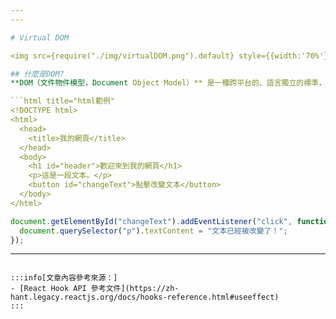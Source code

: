 ```yaml
---
---

# Virtual DOM

<img src={require("./img/virtualDOM.png").default} style={{width:'70%'}} />

## 什麼是DOM?
**DOM（文件物件模型，Document Object Model）** 是一種跨平台的、語言獨立的標準，用於表示和與 HTML 、 XML 和 SVG 文件互動。當瀏覽器加載一個網頁時，首先會解析 HTML 代碼，根據 HTML 標籤和文本建立一個 node tree（節點樹），這個 tree structure（樹狀結構）正是 DOM，它允許 CSS 來設定樣式與 JavaScript 讀取和修改網頁的結構和內容。

```html title="html範例"
<!DOCTYPE html>
<html>
  <head>
    <title>我的網頁</title>
  </head>
  <body>
    <h1 id="header">歡迎來到我的網頁</h1>
    <p>這是一段文本。</p>
    <button id="changeText">點擊改變文本</button>
  </body>
</html>
```

```js title="可以使用 JavaScript 和 DOM API 來動態地與這些元素互動"
document.getElementById("changeText").addEventListener("click", function() {
  document.querySelector("p").textContent = "文本已經被改變了！";
});
```

---
```

:::info[文章內容參考來源：]
- [React Hook API 參考文件](https://zh-hant.legacy.reactjs.org/docs/hooks-reference.html#useeffect)
:::